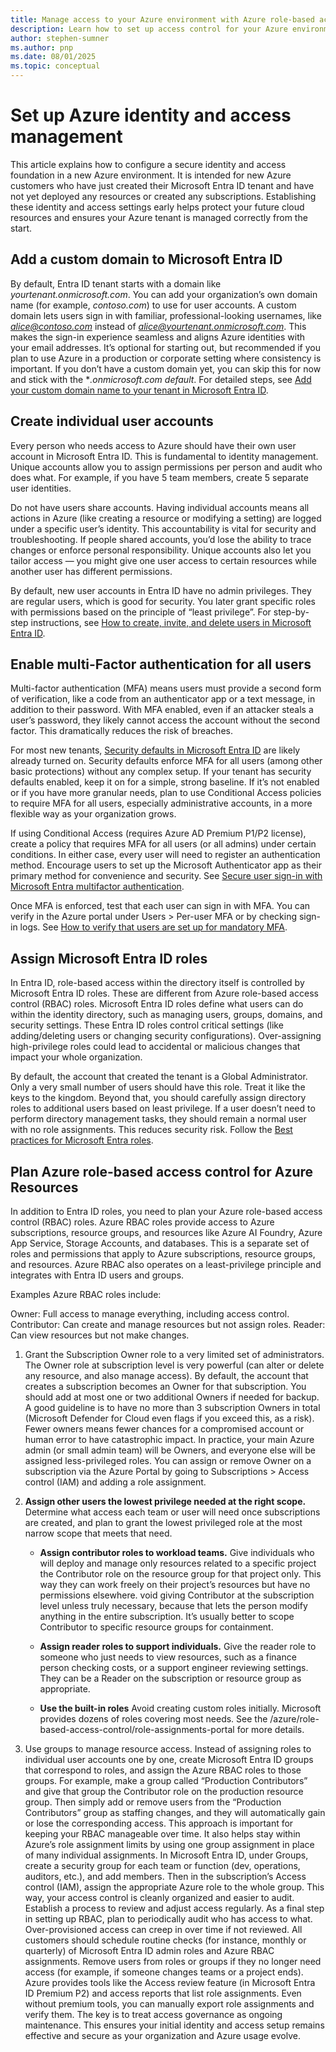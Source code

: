 ```yaml
---
title: Manage access to your Azure environment with Azure role-based access control
description: Learn how to set up access control for your Azure environment with Azure role-based access control.
author: stephen-sumner
ms.author: pnp
ms.date: 08/01/2025
ms.topic: conceptual
---
```



# Set up Azure identity and access management

This article explains how to configure a secure identity and access foundation in a new Azure environment. It is intended for new Azure customers who have just created their Microsoft Entra ID tenant and have not yet deployed any resources or created any subscriptions. Establishing these identity and access settings early helps protect your future cloud resources and ensures your Azure tenant is managed correctly from the start.

## Add a custom domain to Microsoft Entra ID

By default, Entra ID tenant starts with a domain like *yourtenant.onmicrosoft.com*. You can add your organization’s own domain name (for example, *contoso.com*) to use for user accounts. A custom domain lets users sign in with familiar, professional-looking usernames, like *alice@contoso.com* instead of *alice@yourtenant.onmicrosoft.com*. This makes the sign-in experience seamless and aligns Azure identities with your email addresses. It’s optional for starting out, but recommended if you plan to use Azure in a production or corporate setting where consistency is important. If you don’t have a custom domain yet, you can skip this for now and stick with the **.onmicrosoft.com default*. For detailed steps, see [Add your custom domain name to your tenant in Microsoft Entra ID](/entra/fundamentals/add-custom-domain).

## Create individual user accounts

Every person who needs access to Azure should have their own user account in Microsoft Entra ID. This is fundamental to identity management. Unique accounts allow you to assign permissions per person and audit who does what. For example, if you have 5 team members, create 5 separate user identities.

Do not have users share accounts. Having individual accounts means all actions in Azure (like creating a resource or modifying a setting) are logged under a specific user’s identity. This accountability is vital for security and troubleshooting. If people shared accounts, you’d lose the ability to trace changes or enforce personal responsibility. Unique accounts also let you tailor access — you might give one user access to certain resources while another user has different permissions.

By default, new user accounts in Entra ID have no admin privileges. They are regular users, which is good for security. You later grant specific roles with permissions based on the principle of “least privilege”. For step-by-step instructions, see [How to create, invite, and delete users in Microsoft Entra ID](/entra/fundamentals/how-to-create-delete-users).

## Enable multi-Factor authentication for all users

Multi-factor authentication (MFA) means users must provide a second form of verification, like a code from an authenticator app or a text message, in addition to their password. With MFA enabled, even if an attacker steals a user’s password, they likely cannot access the account without the second factor. This dramatically reduces the risk of breaches.

For most new tenants, [Security defaults in Microsoft Entra ID](/entra/fundamentals/security-defaults) are likely already turned on. Security defaults enforce MFA for all users (among other basic protections) without any complex setup. If your tenant has security defaults enabled, keep it on for a simple, strong baseline. If it’s not enabled or if you have more granular needs, plan to use Conditional Access policies to require MFA for all users, especially administrative accounts, in a more flexible way as your organization grows.

If using Conditional Access (requires Azure AD Premium P1/P2 license), create a policy that requires MFA for all users (or all admins) under certain conditions. In either case, every user will need to register an authentication method. Encourage users to set up the Microsoft Authenticator app as their primary method for convenience and security. See [Secure user sign-in with Microsoft Entra multifactor authentication](/entra/identity/authentication/tutorial-enable-azure-mfa).

Once MFA is enforced, test that each user can sign in with MFA. You can verify in the Azure portal under Users > Per-user MFA or by checking sign-in logs. See [How to verify that users are set up for mandatory MFA](/entra/identity/authentication/how-to-mandatory-multifactor-authentication).

## Assign Microsoft Entra ID roles

In Entra ID, role-based access within the directory itself is controlled by Microsoft Entra ID roles. These are different from Azure role-based access control (RBAC) roles. Microsoft Entra ID roles define what users can do within the identity directory, such as managing users, groups, domains, and security settings. These Entra ID roles control critical settings (like adding/deleting users or changing security configurations). Over-assigning high-privilege roles could lead to accidental or malicious changes that impact your whole organization.

By default, the account that created the tenant is a Global Administrator. Only a very small number of users should have this role. Treat it like the keys to the kingdom. Beyond that, you should carefully assign directory roles to additional users based on least privilege. If a user doesn’t need to perform directory management tasks, they should remain a normal user with no role assignments. This reduces security risk. Follow the [Best practices for Microsoft Entra roles](/entra/identity/role-based-access-control/best-practices).

## Plan Azure role-based access control for Azure Resources

In addition to Entra ID roles, you need to plan your Azure role-based access control (RBAC) roles. Azure RBAC roles provide access to Azure subscriptions, resource groups, and resources like Azure AI Foundry, Azure App Service, Storage Accounts, and databases. This is a separate set of roles and permissions that apply to Azure subscriptions, resource groups, and resources. Azure RBAC also operates on a least-privilege principle and integrates with Entra ID users and groups.

Examples Azure RBAC roles include:

Owner: Full access to manage everything, including access control.
Contributor: Can create and manage resources but not assign roles.
Reader: Can view resources but not make changes.

1. Grant the Subscription Owner role to a very limited set of administrators. The Owner role at subscription level is very powerful (can alter or delete any resource, and also manage access). By default, the account that creates a subscription becomes an Owner for that subscription. You should add at most one or two additional Owners if needed for backup. A good guideline is to have no more than 3 subscription Owners in total (Microsoft Defender for Cloud even flags if you exceed this, as a risk). Fewer owners means fewer chances for a compromised account or human error to have catastrophic impact. In practice, your main Azure admin (or small admin team) will be Owners, and everyone else will be assigned less-privileged roles. You can assign or remove Owner on a subscription via the Azure Portal by going to Subscriptions > Access control (IAM) and adding a role assignment.

1. **Assign other users the lowest privilege needed at the right scope.** Determine what access each team or user will need once subscriptions are created, and plan to grant the lowest privileged role at the most narrow scope that meets that need.

    - **Assign contributor roles to workload teams.** Give individuals who will deploy and manage only resources related to a specific project the Contributor role on the resource group for that project only. This way they can work freely on their project’s resources but have no permissions elsewhere. void giving Contributor at the subscription level unless truly necessary, because that lets the person modify anything in the entire subscription. It’s usually better to scope Contributor to specific resource groups for containment.
    
    - **Assign reader roles to support individuals.** Give the reader role to someone who just needs to view resources, such as a finance person checking costs, or a support engineer reviewing settings. They can be a Reader on the subscription or resource group as appropriate.
    
    - **Use the built-in roles** Avoid creating custom roles initially. Microsoft provides dozens of roles covering most needs. See the /azure/role-based-access-control/role-assignments-portal for more details.

1. Use groups to manage resource access. Instead of assigning roles to individual user accounts one by one, create Microsoft Entra ID groups that correspond to roles, and assign the Azure RBAC roles to those groups. For example, make a group called “Production Contributors” and give that group the Contributor role on the production resource group. Then simply add or remove users from the “Production Contributors” group as staffing changes, and they will automatically gain or lose the corresponding access. This approach is important for keeping your RBAC manageable over time. It also helps stay within Azure’s role assignment limits by using one group assignment in place of many individual assignments. In Microsoft Entra ID, under Groups, create a security group for each team or function (dev, operations, auditors, etc.), and add members. Then in the subscription’s Access control (IAM), assign the appropriate Azure role to the whole group. This way, your access control is cleanly organized and easier to audit.
Establish a process to review and adjust access regularly. As a final step in setting up RBAC, plan to periodically audit who has access to what. Over-provisioned access can creep in over time if not reviewed. All customers should schedule routine checks (for instance, monthly or quarterly) of Microsoft Entra ID admin roles and Azure RBAC assignments. Remove users from roles or groups if they no longer need access (for example, if someone changes teams or a project ends). Azure provides tools like the Access review feature (in Microsoft Entra ID Premium P2) and access reports that list role assignments. Even without premium tools, you can manually export role assignments and verify them. The key is to treat access governance as ongoing maintenance. This ensures your initial identity and access setup remains effective and secure as your organization and Azure usage evolve.


